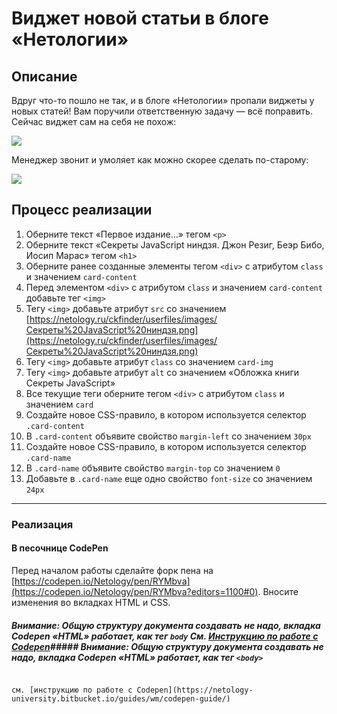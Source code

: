 # Виджет новой статьи в блоге «Нетологии»

## Описание

Вдруг что-то пошло не так, и в блоге «Нетологии» пропали виджеты у новых статей! Вам поручили ответственную задачу &mdash; всё поправить. Сейчас виджет сам на себя не похож:

![](https://netology-code.github.io/html-2-homeworks/sources/lection-1-1-task-3-widget-before.png)

Менеджер звонит и умоляет как можно скорее сделать по-старому:

![](https://netology-code.github.io/html-2-homeworks/sources/lection-1-1-task-3-widget-after.png)

## Процесс реализации

1. Оберните текст «Первое издание…» тегом `<p>`
2. Оберните текст «Секреты JavaScript ниндзя. Джон Резиг, Беэр Бибо, Иосип Марас» тегом `<h1>`
3. Оберните ранее созданные элементы тегом `<div>` с атрибутом `class` и значением `card-content`
4. Перед элементом `<div>` с атрибутом `class` и значением `card-content` добавьте тег `<img>`
5. Тегу `<img>` добавьте атрибут `src` со значением [https://netology.ru/ckfinder/userfiles/images/Секреты%20JavaScript%20ниндзя.png](https://netology.ru/ckfinder/userfiles/images/Секреты%20JavaScript%20ниндзя.png)
6. Тегу `<img>` добавьте атрибут `class` со значением `card-img`
7. Тегу `<img>` добавьте атрибут `alt` со значением «Обложка книги Cекреты JavaScript»
8. Все текущие теги оберните тегом `<div>` с атрибутом `class` и значением `card`
9. Создайте новое CSS-правило, в котором используется селектор `.card-content`
10. В `.card-content` объявите свойство `margin-left` со значением `30px`
11. Создайте новое CSS-правило, в котором используется селектор `.card-name`
12. В `.card-name` объявите свойство `margin-top` со значением `0`
13. Добавьте в `.card-name` еще одно свойство `font-size` со значением `24px`

---

### Реализация

#### В песочнице CodePen

Перед началом работы сделайте форк пена на [https://codepen.io/Netology/pen/RYMbva](https://codepen.io/Netology/pen/RYMbva?editors=1100#0). Вносите изменения во вкладках HTML и CSS.

##### Внимание: Общую структуру документа создавать не надо, вкладка Codepen «HTML» работает, как тег `body` См. [Инструкцию по работе с Codepen](https://netology-university.bitbucket.io/guides/wm/codepen-guide/)##### Внимание: Общую структуру документа создавать не надо, вкладка Codepen «HTML» работает, как тег `<body>`
                                                                                                                                                                                                                    см. [инструкцию по работе с Codepen](https://netology-university.bitbucket.io/guides/wm/codepen-guide/)
